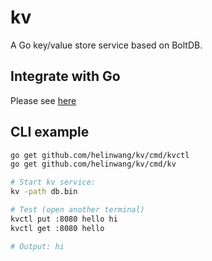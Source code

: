 # kv
A Go key/value store service based on BoltDB.

## Integrate with Go

Please see [here](./example_test.go)

## CLI example

```bash
go get github.com/helinwang/kv/cmd/kvctl
go get github.com/helinwang/kv/cmd/kv

# Start kv service:
kv -path db.bin

# Test (open another terminal)
kvctl put :8080 hello hi
kvctl get :8080 hello

# Output: hi
```
